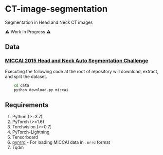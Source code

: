 # CT-image-segmentation

Segmentation in Head and Neck CT images

:warning: Work In Progress :warning:

## Data

### [MICCAI 2015 Head and Neck Auto Segmentation Challenge](http://www.imagenglab.com/wiki/mediawiki/index.php?title=2015_MICCAI_Challenge)

Executing the following code at the root of repository will download, extract, and split the dataset.

```bash
    cd data
    python download.py miccai
```

## Requirements

1. Python (>=3.7)
2. PyTorch (>=1.6)
3. Torchvision (>=0.7)
4. PyTorch-Lightning
5. Tensorboard
6. [pynrrd](https://github.com/mhe/pynrrd) - For loading MICCAI data in `.nrrd` format
7. Tqdm
